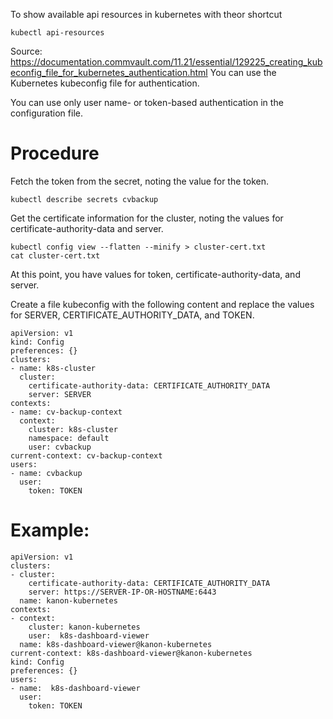 To show available api resources in kubernetes with theor shortcut
```
kubectl api-resources
```
Source: https://documentation.commvault.com/11.21/essential/129225_creating_kubeconfig_file_for_kubernetes_authentication.html
You can use the Kubernetes kubeconfig file for authentication.

You can use only user name- or token-based authentication in the configuration file.

# Procedure
Fetch the token from the secret, noting the value for the token.
```
kubectl describe secrets cvbackup
```
Get the certificate information for the cluster, noting the values for certificate-authority-data and server.
```
kubectl config view --flatten --minify > cluster-cert.txt
cat cluster-cert.txt
```
At this point, you have values for token, certificate-authority-data, and server.

Create a file kubeconfig with the following content and replace the values for SERVER, CERTIFICATE_AUTHORITY_DATA, and TOKEN.
```
apiVersion: v1
kind: Config
preferences: {}
clusters:
- name: k8s-cluster
  cluster:
    certificate-authority-data: CERTIFICATE_AUTHORITY_DATA
    server: SERVER
contexts:
- name: cv-backup-context
  context:
    cluster: k8s-cluster
    namespace: default
    user: cvbackup
current-context: cv-backup-context
users:
- name: cvbackup
  user:
    token: TOKEN
```    

# Example:
```
apiVersion: v1
clusters:
- cluster:
    certificate-authority-data: CERTIFICATE_AUTHORITY_DATA
    server: https://SERVER-IP-OR-HOSTNAME:6443
  name: kanon-kubernetes
contexts:
- context:
    cluster: kanon-kubernetes
    user:  k8s-dashboard-viewer
  name: k8s-dashboard-viewer@kanon-kubernetes
current-context: k8s-dashboard-viewer@kanon-kubernetes
kind: Config
preferences: {}
users:
- name:  k8s-dashboard-viewer
  user:
    token: TOKEN
```
